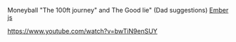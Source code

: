 Moneyball
"The 100ft journey" and The Good lie" (Dad suggestions)
[Ember js](https://www.youtube.com/watch?v=f-6Qd3nuv4w)

https://www.youtube.com/watch?v=bwTiN9enSUY
